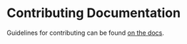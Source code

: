 # Contributing Documentation

Guidelines for contributing can be found [on the docs](https://mcforge.readthedocs.io/en/latest/contributing/).